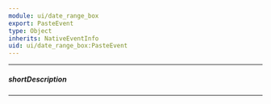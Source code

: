```yaml
---
module: ui/date_range_box
export: PasteEvent
type: Object
inherits: NativeEventInfo
uid: ui/date_range_box:PasteEvent
---
```

---
##### shortDescription
<!-- Description goes here -->

---
<!-- Description goes here -->